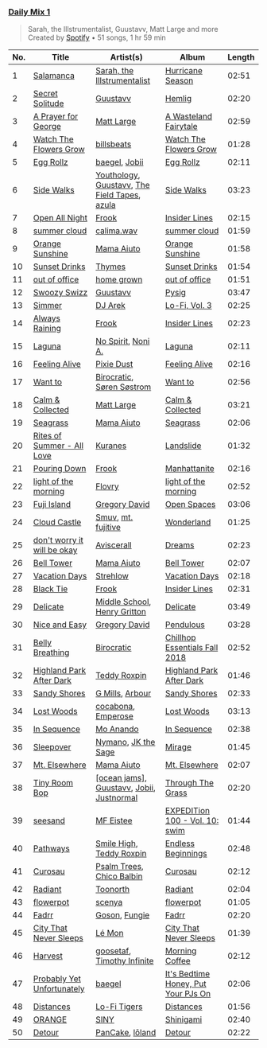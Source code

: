 ### [Daily Mix 1](https://open.spotify.com/playlist/37i9dQZF1E39Gzb56luQni)

> Sarah, the Illstrumentalist, Guustavv, Matt Large and more<br>
> Created by [Spotify](https://open.spotify.com/user/spotify) • 51 songs, 1 hr 59 min

| No. | Title | Artist(s) | Album | Length |
|---|---|---|---|---|
| 1 | [Salamanca](https://open.spotify.com/track/4rbEtqfrQ5datrXD8HEOTr) | [Sarah, the Illstrumentalist](https://open.spotify.com/artist/4D8x1OO5HeS7yQaSoSbAc6) | [Hurricane Season](https://open.spotify.com/album/0CM3RQQNibFPapvaf8uFUc) | 02:51 |
| 2 | [Secret Solitude](https://open.spotify.com/track/7mwdYirjJ8vSnLyIHUTZud) | [Guustavv](https://open.spotify.com/artist/4ztOXfl03SlHkzRIsrvWmX) | [Hemlig](https://open.spotify.com/album/1QQ346Dm9Jh4QQlM8kbPB3) | 02:20 |
| 3 | [A Prayer for George](https://open.spotify.com/track/1s8qLcoujrMgMnUmzNMjUn) | [Matt Large](https://open.spotify.com/artist/107WzwlsOTR6Nxnw2kPHd3) | [A Wasteland Fairytale](https://open.spotify.com/album/3xz5S7ZoICaw6ixE05gfWp) | 02:59 |
| 4 | [Watch The Flowers Grow](https://open.spotify.com/track/1KGBFGrjAcbYcXxZa7bbc0) | [billsbeats](https://open.spotify.com/artist/24ogSxdy5DLO3KUmXh9WT8) | [Watch The Flowers Grow](https://open.spotify.com/album/1wZFfm2mNNQlg1pTzoHjaq) | 01:28 |
| 5 | [Egg Rollz](https://open.spotify.com/track/5swljGcGse2QRMLWji89yv) | [baegel](https://open.spotify.com/artist/5NaaHKhCjBsIbSRh96NuzA), [Jobii](https://open.spotify.com/artist/2MGL4XU2LCJC47c7VvSwuE) | [Egg Rollz](https://open.spotify.com/album/0g2qx277TrWnpNgQcXjvBp) | 02:11 |
| 6 | [Side Walks](https://open.spotify.com/track/63L9XYToPrFcY6Ra7payHd) | [Youthology](https://open.spotify.com/artist/333R5FY9kU0xShruEP0BQM), [Guustavv](https://open.spotify.com/artist/4ztOXfl03SlHkzRIsrvWmX), [The Field Tapes](https://open.spotify.com/artist/4LeF3SUf7hytyGQJoLJbym), [azula](https://open.spotify.com/artist/1ExCrobB2mqThavegHEHeS) | [Side Walks](https://open.spotify.com/album/661IzR2fSlDKxuVelsURiy) | 03:23 |
| 7 | [Open All Night](https://open.spotify.com/track/3dpJrgvvoLgM7pJoagCip7) | [Frook](https://open.spotify.com/artist/2H7d3jFAzn7cP11A1c37en) | [Insider Lines](https://open.spotify.com/album/2jJYed4AZbIFa2hqdM2Ztd) | 02:15 |
| 8 | [summer cloud](https://open.spotify.com/track/1mAcXjJI3LKcuPjVq5O8Ge) | [calima.wav](https://open.spotify.com/artist/6AMRD46xHAlgS5rW7QXcWN) | [summer cloud](https://open.spotify.com/album/7B6KQG9Gpal4AkHPWkG7SN) | 01:59 |
| 9 | [Orange Sunshine](https://open.spotify.com/track/4Lhuuq3188ce17rKSlTzgP) | [Mama Aiuto](https://open.spotify.com/artist/1PSOEqcIZLUk8nkWH2rr9x) | [Orange Sunshine](https://open.spotify.com/album/17YRjzmlOp26tkbmiPj35V) | 01:58 |
| 10 | [Sunset Drinks](https://open.spotify.com/track/16gEnww7KpKdzjT8qwuXDy) | [Thymes](https://open.spotify.com/artist/0GxIjbHfr6z8hjKOg7HJzu) | [Sunset Drinks](https://open.spotify.com/album/48iDv5S5BZlztSC8Uv3rbD) | 01:54 |
| 11 | [out of office](https://open.spotify.com/track/4ubQKFkaKtNj9tDtWHjMvo) | [home grown](https://open.spotify.com/artist/3HItQVgl9wuiGIluHnIfTS) | [out of office](https://open.spotify.com/album/1K0AI59KtkDiseEZ8dl4JK) | 01:51 |
| 12 | [Swoozy Swizz](https://open.spotify.com/track/1dvQh6w54MbvZEtQ0MgcEp) | [Guustavv](https://open.spotify.com/artist/4ztOXfl03SlHkzRIsrvWmX) | [Pysig](https://open.spotify.com/album/0dQVTWnBsV7WJLDQhKow4d) | 03:47 |
| 13 | [Simmer](https://open.spotify.com/track/58wG2eZgDrJ3HsC8M03XvD) | [DJ Arek](https://open.spotify.com/artist/421gwcqFOXSgjRqRa3qZRl) | [Lo-Fi, Vol. 3](https://open.spotify.com/album/5qhuAqlkd42TcgHyckW4I0) | 02:25 |
| 14 | [Always Raining](https://open.spotify.com/track/44YfavXySxtkCVVIzBBn09) | [Frook](https://open.spotify.com/artist/2H7d3jFAzn7cP11A1c37en) | [Insider Lines](https://open.spotify.com/album/2jJYed4AZbIFa2hqdM2Ztd) | 02:23 |
| 15 | [Laguna](https://open.spotify.com/track/1D3rKdNHHveAivRwajFbSq) | [No Spirit](https://open.spotify.com/artist/4XbnhifKeOnyfTsCInrQsX), [Noni A.](https://open.spotify.com/artist/07eCW8M5NUZn4giy32m3TJ) | [Laguna](https://open.spotify.com/album/4TntwbRq3QgofEmhVRuEVM) | 02:11 |
| 16 | [Feeling Alive](https://open.spotify.com/track/1svKjigUFrGeAhiGMT0x2X) | [Pixie Dust](https://open.spotify.com/artist/0kSqe2dBbt8rg07yfEBnjR) | [Feeling Alive](https://open.spotify.com/album/5ZkjzXGgH3L59AzhpYT9xz) | 02:16 |
| 17 | [Want to](https://open.spotify.com/track/5FaoB6oxEKIYft91M2C6kJ) | [Birocratic](https://open.spotify.com/artist/60b7IDlGflg5lgyfEGf9yB), [Søren Søstrom](https://open.spotify.com/artist/2F5B5YgPDinjL9x35lkkke) | [Want to](https://open.spotify.com/album/7D3hF337LIxGKIPC0sbI03) | 02:56 |
| 18 | [Calm & Collected](https://open.spotify.com/track/3JDcsb799TVMIKDAuvyAit) | [Matt Large](https://open.spotify.com/artist/107WzwlsOTR6Nxnw2kPHd3) | [Calm & Collected](https://open.spotify.com/album/4mxxpsIfLlAcQ35Ezr50wB) | 03:21 |
| 19 | [Seagrass](https://open.spotify.com/track/2lVxXflOZaCiLl2gKUbQVM) | [Mama Aiuto](https://open.spotify.com/artist/1PSOEqcIZLUk8nkWH2rr9x) | [Seagrass](https://open.spotify.com/album/67vQFYcFVkag1LN1JSHErW) | 02:06 |
| 20 | [Rites of Summer - All Love](https://open.spotify.com/track/37JrcmMZYo3jArho2QAulg) | [Kuranes](https://open.spotify.com/artist/3BU4UGbnzKAtkq79Y1MW0e) | [Landslide](https://open.spotify.com/album/0QgV5oqzhXdSWG9naSOBxa) | 01:32 |
| 21 | [Pouring Down](https://open.spotify.com/track/6DpW22vPzwrYYLSnkg724X) | [Frook](https://open.spotify.com/artist/2H7d3jFAzn7cP11A1c37en) | [Manhattanite](https://open.spotify.com/album/6NIiRK0T9W8ZMKBCQALqKM) | 02:16 |
| 22 | [light of the morning](https://open.spotify.com/track/0OK5niLHRRKcmCNif3tlAG) | [Flovry](https://open.spotify.com/artist/2pLu3Ut2C3RviYZ3xUanBs) | [light of the morning](https://open.spotify.com/album/4X1tDXcy1U2PX8ZvA1m5OO) | 02:52 |
| 23 | [Fuji Island](https://open.spotify.com/track/4dHQiVTiNhru1e39vfFCcA) | [Gregory David](https://open.spotify.com/artist/3y4uq4TWyejft9xWsofxTp) | [Open Spaces](https://open.spotify.com/album/096M67cgKTAgMSRc02jndK) | 03:06 |
| 24 | [Cloud Castle](https://open.spotify.com/track/0TDJE8X3srtlNPXcfMzo1e) | [Smuv](https://open.spotify.com/artist/0SM6zo7lSdqyplZo6XRX76), [mt. fujitive](https://open.spotify.com/artist/2V9zpugQCHRiu2lPjsUM6d) | [Wonderland](https://open.spotify.com/album/5PN4TcdE6pflq3N0DseF9F) | 01:25 |
| 25 | [don't worry it will be okay](https://open.spotify.com/track/3A7Wkef66MinzWPJeKeGs4) | [Aviscerall](https://open.spotify.com/artist/39eka3QcVZN0xYUX5nvtXM) | [Dreams](https://open.spotify.com/album/4kCQh71iSE0v2p25SLYdMf) | 02:23 |
| 26 | [Bell Tower](https://open.spotify.com/track/5kIsjYhnEmzBoKTnLgE90l) | [Mama Aiuto](https://open.spotify.com/artist/1PSOEqcIZLUk8nkWH2rr9x) | [Bell Tower](https://open.spotify.com/album/4iVZmSrkI3A9J7PPmCBuF7) | 02:07 |
| 27 | [Vacation Days](https://open.spotify.com/track/76cHnrbRZkkJzm6MbIrIHB) | [Strehlow](https://open.spotify.com/artist/1pUWzVmu8ACMnIAu9BsOHm) | [Vacation Days](https://open.spotify.com/album/1l9PBk2Z5lUW5KuATKUMIu) | 02:18 |
| 28 | [Black Tie](https://open.spotify.com/track/0R4WDllwkEuuBFx8bhBXni) | [Frook](https://open.spotify.com/artist/2H7d3jFAzn7cP11A1c37en) | [Insider Lines](https://open.spotify.com/album/2jJYed4AZbIFa2hqdM2Ztd) | 02:31 |
| 29 | [Delicate](https://open.spotify.com/track/7wi6juj4aSlKPHiaUTl3rk) | [Middle School](https://open.spotify.com/artist/6AjXxPL8C44rc1yJdi6RZB), [Henry Gritton](https://open.spotify.com/artist/7h0dvYmT3TB6qfoxtLe2BK) | [Delicate](https://open.spotify.com/album/1Vk4VO2NOdyphkJru0jZPU) | 03:49 |
| 30 | [Nice and Easy](https://open.spotify.com/track/0yV7Nkvu2BsbcClQQdHKEl) | [Gregory David](https://open.spotify.com/artist/3y4uq4TWyejft9xWsofxTp) | [Pendulous](https://open.spotify.com/album/0dy2zspNuhaAzaytSHCulu) | 03:28 |
| 31 | [Belly Breathing](https://open.spotify.com/track/62vsJLMFvUpSEdT6Lop89a) | [Birocratic](https://open.spotify.com/artist/60b7IDlGflg5lgyfEGf9yB) | [Chillhop Essentials Fall 2018](https://open.spotify.com/album/2YWGJnubyNg6IkFtaZKBCl) | 02:52 |
| 32 | [Highland Park After Dark](https://open.spotify.com/track/3YFOg0JGqwaeY8lZtEwWjM) | [Teddy Roxpin](https://open.spotify.com/artist/0MZ2kdIMm8GrHOzPm1QK1A) | [Highland Park After Dark](https://open.spotify.com/album/6udlFyBChYvqWcI0FwNeFi) | 01:46 |
| 33 | [Sandy Shores](https://open.spotify.com/track/3bAFVTSzwLNgfZ2Mjfocz7) | [G Mills](https://open.spotify.com/artist/0djvqMepj2XkHfvWTqkH1N), [Arbour](https://open.spotify.com/artist/3pSfwb3p6BVPTYDkNdgxS2) | [Sandy Shores](https://open.spotify.com/album/7L5zSgl6uVYxdmBSVT5GGH) | 02:33 |
| 34 | [Lost Woods](https://open.spotify.com/track/12AeNh8LRinEg61IEhOoEt) | [cocabona](https://open.spotify.com/artist/5V8HGb7Pt982HEbpmglIYT), [Emperose](https://open.spotify.com/artist/0BRMPrv2B9YgQuYQ3H4fja) | [Lost Woods](https://open.spotify.com/album/7GJeQh3Od5ElOULizGVard) | 03:13 |
| 35 | [In Sequence](https://open.spotify.com/track/4U74usTH0QdN1cW3Al1dUp) | [Mo Anando](https://open.spotify.com/artist/58CQV8VkrpijF55LjfmSRH) | [In Sequence](https://open.spotify.com/album/6c08BUHlPiGn7qXUlrbZmy) | 02:38 |
| 36 | [Sleepover](https://open.spotify.com/track/5WQI3AAbjMHxZ3SloOcobz) | [Nymano](https://open.spotify.com/artist/3BoSEarTgKiw8sHE0ixJNK), [JK the Sage](https://open.spotify.com/artist/5XAjz7D0xY4ydjw1yzvZfU) | [Mirage](https://open.spotify.com/album/277WDjbhAUJoh1G7tVAMiV) | 01:45 |
| 37 | [Mt. Elsewhere](https://open.spotify.com/track/5ImgwCE81Rko7ye2adGqXD) | [Mama Aiuto](https://open.spotify.com/artist/1PSOEqcIZLUk8nkWH2rr9x) | [Mt. Elsewhere](https://open.spotify.com/album/1iGsz8G5tC5ScW5cMMth6y) | 02:07 |
| 38 | [Tiny Room Bop](https://open.spotify.com/track/2noFW0r83gP7hKRyAHWMzK) | [[ocean jams]](https://open.spotify.com/artist/3dHotvHEwOdiVKy5X6Gw9B), [Guustavv](https://open.spotify.com/artist/4ztOXfl03SlHkzRIsrvWmX), [Jobii](https://open.spotify.com/artist/2MGL4XU2LCJC47c7VvSwuE), [Justnormal](https://open.spotify.com/artist/2YCz7aHoRoAZ435UDLOKOs) | [Through The Grass](https://open.spotify.com/album/2JMtkpCPNLUxtmIyoD9I3X) | 02:20 |
| 39 | [seesand](https://open.spotify.com/track/2IvAP07aCknwvXxxYRv93t) | [MF Eistee](https://open.spotify.com/artist/0hA8JnKhTRBeTfCFoZiem1) | [EXPEDITion 100 - Vol. 10: swim](https://open.spotify.com/album/6I8Y26Y8QUIZn9wpGpFuVg) | 01:44 |
| 40 | [Pathways](https://open.spotify.com/track/3GpI71EdebTazpXtBPmUMw) | [Smile High](https://open.spotify.com/artist/2TD6omXIh4gf6AJZlVV7oG), [Teddy Roxpin](https://open.spotify.com/artist/0MZ2kdIMm8GrHOzPm1QK1A) | [Endless Beginnings](https://open.spotify.com/album/6gDW7n6xuHqEqlrDksgXT8) | 02:48 |
| 41 | [Curosau](https://open.spotify.com/track/1b2IWBOcovoB5PuSQsnQDw) | [Psalm Trees](https://open.spotify.com/artist/5pmXkV6A8yQdoa64xzvZ0S), [Chico Balbin](https://open.spotify.com/artist/37hOH4ky7XRWnNi7BXqgMm) | [Curosau](https://open.spotify.com/album/6BV3PToYSXtSZoFA5LIUn1) | 02:12 |
| 42 | [Radiant](https://open.spotify.com/track/5QAt8jlqnRgLhSIKVFxOHF) | [Toonorth](https://open.spotify.com/artist/5cnRXRa8otbppSiXvfdmo3) | [Radiant](https://open.spotify.com/album/0HRUq5ZNKoR8C6KgdlXL1X) | 02:04 |
| 43 | [flowerpot](https://open.spotify.com/track/06I2G7arFQprbkozR4otjA) | [scenya](https://open.spotify.com/artist/6ghzwBYYZSe4Pdf9y3JBCk) | [flowerpot](https://open.spotify.com/album/1S85rmYqXFMe4sbBBql5YD) | 01:05 |
| 44 | [Fadrr](https://open.spotify.com/track/3ydQENKjLp5fd3yshzLfJY) | [Goson](https://open.spotify.com/artist/3b0TLzX6FkeQvv9daBtFBe), [Fungie](https://open.spotify.com/artist/14BlioFG7L0d0j0ZBwIUeS) | [Fadrr](https://open.spotify.com/album/6YRZJwRKp8WhfbKDYKg9CS) | 02:20 |
| 45 | [City That Never Sleeps](https://open.spotify.com/track/0X6wF4llV28JsvW7j3gjGh) | [Lé Mon](https://open.spotify.com/artist/3U3NnVCyS9UfVmCIHpb7Bo) | [City That Never Sleeps](https://open.spotify.com/album/2GBVK7xQ66GAKdbS8mfRYl) | 01:39 |
| 46 | [Harvest](https://open.spotify.com/track/5BVe6029PFcbfBcrIMQntV) | [goosetaf](https://open.spotify.com/artist/46NCqFl8vhQZD77y7XkvJs), [Timothy Infinite](https://open.spotify.com/artist/4rhZUbGllLmyrhbB9g2ZbX) | [Morning Coffee](https://open.spotify.com/album/0CPWzr8MrS5werpjIfPOev) | 02:12 |
| 47 | [Probably Yet Unfortunately](https://open.spotify.com/track/3nLH6CUjmqRcTViy3UeVw3) | [baegel](https://open.spotify.com/artist/5NaaHKhCjBsIbSRh96NuzA) | [It's Bedtime Honey, Put Your PJs On](https://open.spotify.com/album/0Ydzelv8PGjLuSUQfzhzqY) | 02:06 |
| 48 | [Distances](https://open.spotify.com/track/6UMSnFNKH8Wb3PTZV5rQIE) | [Lo-Fi Tigers](https://open.spotify.com/artist/4nQdWcfYHVmyqUGc3WBaFX) | [Distances](https://open.spotify.com/album/7wlGKkBInJWN8ZT7jVqlZa) | 01:56 |
| 49 | [ORANGE](https://open.spotify.com/track/2QFvsZEjbketrpCgCNC9Zp) | [SINY](https://open.spotify.com/artist/6d1bmKQyB8OJWCOJJPCkVT) | [Shinigami](https://open.spotify.com/album/3ylB3HxdcNx6lCRJT2bruW) | 02:40 |
| 50 | [Detour](https://open.spotify.com/track/0mOMXE3tHJqDHw6OmsXs5o) | [PanCake](https://open.spotify.com/artist/2GKqx52XNztRcJmyBmQGvr), [lōland](https://open.spotify.com/artist/5AUK3KLrqdHpcsRowJVJIn) | [Detour](https://open.spotify.com/album/56jFrgG93volPmtRd7IN7w) | 02:22 |
